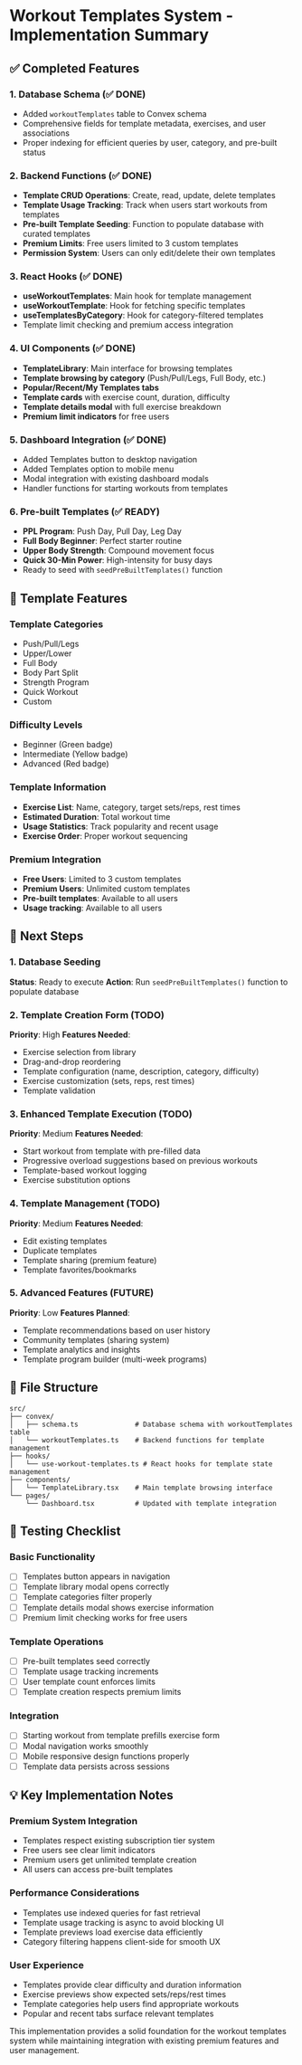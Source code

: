 # Workout Templates System - Implementation Summary

## ✅ Completed Features

### 1. Database Schema (✅ DONE)
- Added `workoutTemplates` table to Convex schema
- Comprehensive fields for template metadata, exercises, and user associations
- Proper indexing for efficient queries by user, category, and pre-built status

### 2. Backend Functions (✅ DONE)
- **Template CRUD Operations**: Create, read, update, delete templates
- **Template Usage Tracking**: Track when users start workouts from templates
- **Pre-built Template Seeding**: Function to populate database with curated templates
- **Premium Limits**: Free users limited to 3 custom templates
- **Permission System**: Users can only edit/delete their own templates

### 3. React Hooks (✅ DONE)
- **useWorkoutTemplates**: Main hook for template management
- **useWorkoutTemplate**: Hook for fetching specific templates
- **useTemplatesByCategory**: Hook for category-filtered templates
- Template limit checking and premium access integration

### 4. UI Components (✅ DONE)
- **TemplateLibrary**: Main interface for browsing templates
- **Template browsing by category** (Push/Pull/Legs, Full Body, etc.)
- **Popular/Recent/My Templates tabs**
- **Template cards** with exercise count, duration, difficulty
- **Template details modal** with full exercise breakdown
- **Premium limit indicators** for free users

### 5. Dashboard Integration (✅ DONE)
- Added Templates button to desktop navigation
- Added Templates option to mobile menu
- Modal integration with existing dashboard modals
- Handler functions for starting workouts from templates

### 6. Pre-built Templates (✅ READY)
- **PPL Program**: Push Day, Pull Day, Leg Day
- **Full Body Beginner**: Perfect starter routine
- **Upper Body Strength**: Compound movement focus
- **Quick 30-Min Power**: High-intensity for busy days
- Ready to seed with `seedPreBuiltTemplates()` function

## 🔧 Template Features

### Template Categories
- Push/Pull/Legs
- Upper/Lower
- Full Body
- Body Part Split
- Strength Program
- Quick Workout
- Custom

### Difficulty Levels
- Beginner (Green badge)
- Intermediate (Yellow badge)
- Advanced (Red badge)

### Template Information
- **Exercise List**: Name, category, target sets/reps, rest times
- **Estimated Duration**: Total workout time
- **Usage Statistics**: Track popularity and recent usage
- **Exercise Order**: Proper workout sequencing

### Premium Integration
- **Free Users**: Limited to 3 custom templates
- **Premium Users**: Unlimited custom templates
- **Pre-built templates**: Available to all users
- **Usage tracking**: Available to all users

## 🚀 Next Steps

### 1. Database Seeding
**Status**: Ready to execute
**Action**: Run `seedPreBuiltTemplates()` function to populate database

### 2. Template Creation Form (TODO)
**Priority**: High
**Features Needed**:
- Exercise selection from library
- Drag-and-drop reordering
- Template configuration (name, description, category, difficulty)
- Exercise customization (sets, reps, rest times)
- Template validation

### 3. Enhanced Template Execution (TODO)
**Priority**: Medium
**Features Needed**:
- Start workout from template with pre-filled data
- Progressive overload suggestions based on previous workouts
- Template-based workout logging
- Exercise substitution options

### 4. Template Management (TODO)
**Priority**: Medium
**Features Needed**:
- Edit existing templates
- Duplicate templates
- Template sharing (premium feature)
- Template favorites/bookmarks

### 5. Advanced Features (FUTURE)
**Priority**: Low
**Features Planned**:
- Template recommendations based on user history
- Community templates (sharing system)
- Template analytics and insights
- Template program builder (multi-week programs)

## 📁 File Structure

```
src/
├── convex/
│   ├── schema.ts              # Database schema with workoutTemplates table
│   └── workoutTemplates.ts    # Backend functions for template management
├── hooks/
│   └── use-workout-templates.ts # React hooks for template state management
├── components/
│   └── TemplateLibrary.tsx    # Main template browsing interface
└── pages/
    └── Dashboard.tsx          # Updated with template integration
```

## 🧪 Testing Checklist

### Basic Functionality
- [ ] Templates button appears in navigation
- [ ] Template library modal opens correctly
- [ ] Template categories filter properly
- [ ] Template details modal shows exercise information
- [ ] Premium limit checking works for free users

### Template Operations
- [ ] Pre-built templates seed correctly
- [ ] Template usage tracking increments
- [ ] User template count enforces limits
- [ ] Template creation respects premium limits

### Integration
- [ ] Starting workout from template prefills exercise form
- [ ] Modal navigation works smoothly
- [ ] Mobile responsive design functions properly
- [ ] Template data persists across sessions

## 💡 Key Implementation Notes

### Premium System Integration
- Templates respect existing subscription tier system
- Free users see clear limit indicators
- Premium users get unlimited template creation
- All users can access pre-built templates

### Performance Considerations
- Templates use indexed queries for fast retrieval
- Template usage tracking is async to avoid blocking UI
- Template previews load exercise data efficiently
- Category filtering happens client-side for smooth UX

### User Experience
- Templates provide clear difficulty and duration information
- Exercise previews show expected sets/reps/rest times
- Template categories help users find appropriate workouts
- Popular and recent tabs surface relevant templates

This implementation provides a solid foundation for the workout templates system while maintaining integration with existing premium features and user management.